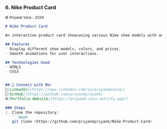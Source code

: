 
### **6. Nike Product Card**
<small>&copy; Priyank Vora - 2024</small>

```markdown
# Nike Product Card

An interactive product card showcasing various Nike shoe models with animations.

## Features
- Display different shoe models, colors, and prices.
- Smooth animations for user interactions.

## Technologies Used
- HTML5
- CSS3


## 🔗 Connect with Me!
💼[LinkedIn](https://www.linkedin.com/in/priyankpvora/)
🌟[GitHub](https://github.com/priyankpriyank)
🌐[Portfolio Website](https://priyank-vora.netlify.app/)

### Steps  
1. Clone the repository:  
   ```bash
   git clone <https://github.com/priyankpriyank/Nike-Product-Card>
